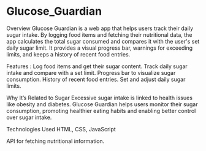 # Glucose_Guardian

Overview
Glucose Guardian is a web app that helps users track their daily sugar intake. By logging food items and fetching their nutritional data, the app calculates the total sugar consumed and compares it with the user's set daily sugar limit. It provides a visual progress bar, warnings for exceeding limits, and keeps a history of recent food entries.

Features : 
Log food items and get their sugar content.
Track daily sugar intake and compare with a set limit.
Progress bar to visualize sugar consumption.
History of recent food entries.
Set and adjust daily sugar limits.

Why It’s Related to Sugar
Excessive sugar intake is linked to health issues like obesity and diabetes. Glucose Guardian helps users monitor their sugar consumption, promoting healthier eating habits and enabling better control over sugar intake.

Technologies Used
HTML, CSS, JavaScript

API for fetching nutritional information.
